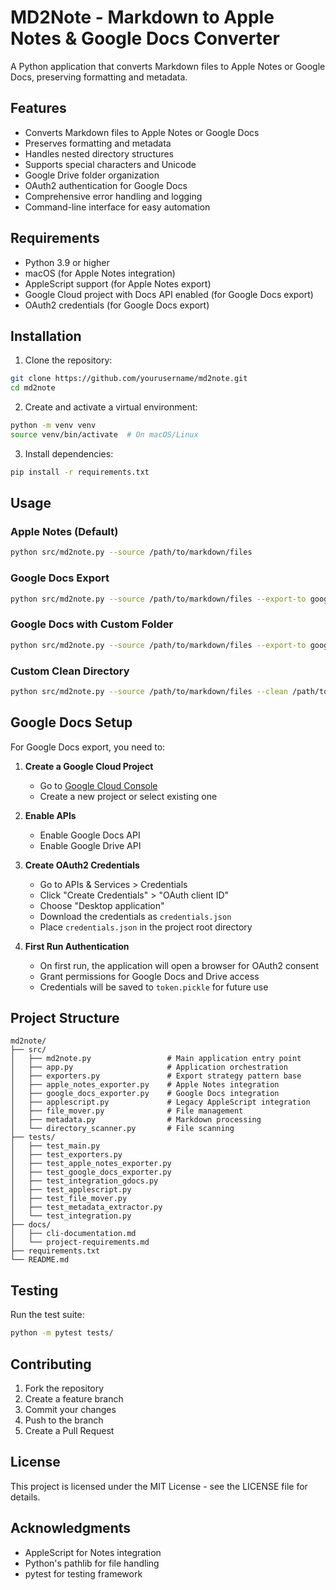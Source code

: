 # MD2Note - Markdown to Apple Notes & Google Docs Converter

A Python application that converts Markdown files to Apple Notes or Google Docs, preserving formatting and metadata.

## Features

- Converts Markdown files to Apple Notes or Google Docs
- Preserves formatting and metadata
- Handles nested directory structures
- Supports special characters and Unicode
- Google Drive folder organization
- OAuth2 authentication for Google Docs
- Comprehensive error handling and logging
- Command-line interface for easy automation

## Requirements

- Python 3.9 or higher
- macOS (for Apple Notes integration)
- AppleScript support (for Apple Notes export)
- Google Cloud project with Docs API enabled (for Google Docs export)
- OAuth2 credentials (for Google Docs export)

## Installation

1. Clone the repository:
```bash
git clone https://github.com/yourusername/md2note.git
cd md2note
```

2. Create and activate a virtual environment:
```bash
python -m venv venv
source venv/bin/activate  # On macOS/Linux
```

3. Install dependencies:
```bash
pip install -r requirements.txt
```

## Usage

### Apple Notes (Default)
```bash
python src/md2note.py --source /path/to/markdown/files
```

### Google Docs Export
```bash
python src/md2note.py --source /path/to/markdown/files --export-to google_docs
```

### Google Docs with Custom Folder
```bash
python src/md2note.py --source /path/to/markdown/files --export-to google_docs --gdocs-folder "My Documents"
```

### Custom Clean Directory
```bash
python src/md2note.py --source /path/to/markdown/files --clean /path/to/clean/directory
```

## Google Docs Setup

For Google Docs export, you need to:

1. **Create a Google Cloud Project**
   - Go to [Google Cloud Console](https://console.cloud.google.com/)
   - Create a new project or select existing one

2. **Enable APIs**
   - Enable Google Docs API
   - Enable Google Drive API

3. **Create OAuth2 Credentials**
   - Go to APIs & Services > Credentials
   - Click "Create Credentials" > "OAuth client ID"
   - Choose "Desktop application"
   - Download the credentials as `credentials.json`
   - Place `credentials.json` in the project root directory

4. **First Run Authentication**
   - On first run, the application will open a browser for OAuth2 consent
   - Grant permissions for Google Docs and Drive access
   - Credentials will be saved to `token.pickle` for future use

## Project Structure

```
md2note/
├── src/
│   ├── md2note.py                 # Main application entry point
│   ├── app.py                     # Application orchestration
│   ├── exporters.py               # Export strategy pattern base
│   ├── apple_notes_exporter.py    # Apple Notes integration
│   ├── google_docs_exporter.py    # Google Docs integration
│   ├── applescript.py             # Legacy AppleScript integration
│   ├── file_mover.py              # File management
│   ├── metadata.py                # Markdown processing
│   └── directory_scanner.py       # File scanning
├── tests/
│   ├── test_main.py
│   ├── test_exporters.py
│   ├── test_apple_notes_exporter.py
│   ├── test_google_docs_exporter.py
│   ├── test_integration_gdocs.py
│   ├── test_applescript.py
│   ├── test_file_mover.py
│   ├── test_metadata_extractor.py
│   └── test_integration.py
├── docs/
│   ├── cli-documentation.md
│   └── project-requirements.md
├── requirements.txt
└── README.md
```

## Testing

Run the test suite:
```bash
python -m pytest tests/
```

## Contributing

1. Fork the repository
2. Create a feature branch
3. Commit your changes
4. Push to the branch
5. Create a Pull Request

## License

This project is licensed under the MIT License - see the LICENSE file for details.

## Acknowledgments

- AppleScript for Notes integration
- Python's pathlib for file handling
- pytest for testing framework 
